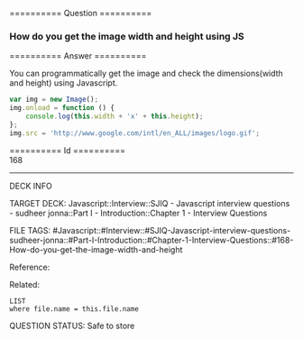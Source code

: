 ========== Question ==========  

### How do you get the image width and height using JS  

========== Answer ==========  

You can programmatically get the image and check the dimensions(width and height) using Javascript.

```javascript
var img = new Image();
img.onload = function () {
    console.log(this.width + 'x' + this.height);
};
img.src = 'http://www.google.com/intl/en_ALL/images/logo.gif';
```

========== Id ==========  
168

---

DECK INFO

TARGET DECK: Javascript::Interview::SJIQ - Javascript interview questions - sudheer jonna::Part I - Introduction::Chapter 1 - Interview Questions

FILE TAGS: #Javascript::#Interview::#SJIQ-Javascript-interview-questions-sudheer-jonna::#Part-I-Introduction::#Chapter-1-Interview-Questions::#168-How-do-you-get-the-image-width-and-height

Reference:

Related:

```dataview
LIST
where file.name = this.file.name
```

QUESTION STATUS: Safe to store
